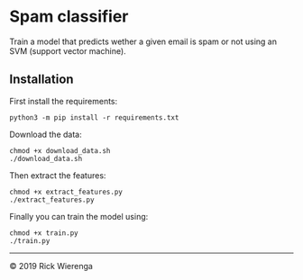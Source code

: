 # Spam classifier

Train a model that predicts wether a given email is spam or not using an SVM (support vector machine).

## Installation
First install the requirements:
```shell
python3 -m pip install -r requirements.txt
```

Download the data:
```shell
chmod +x download_data.sh
./download_data.sh
```

Then extract the features:
```shell
chmod +x extract_features.py
./extract_features.py
```

Finally you can train the model using:
```shell
chmod +x train.py
./train.py
```

---
&copy; 2019 Rick Wierenga
